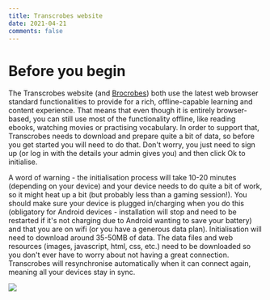 ```yaml
---
title: Transcrobes website
date: 2021-04-21
comments: false
---
```


# Before you begin

The Transcrobes website (and [Brocrobes](/page/software/install/clients/brocrobes)) both use the latest web browser standard functionalities to provide for a rich, offline-capable learning and content experience. That means that even though it is entirely browser-based, you can still use most of the functionality offline, like reading ebooks, watching movies or practising vocabulary. In order to support that, Transcrobes needs to download and prepare quite a bit of data, so before you get started you will need to do that. Don't worry, you just need to sign up (or log in with the details your admin gives you) and then click Ok to initialise.

A word of warning - the initialisation process will take 10-20 minutes (depending on your device) and your device needs to do quite a bit of work, so it might heat up a bit (but probably less than a gaming session!). You should make sure your device is plugged in/charging when you do this (obligatory for Android devices - installation will stop and need to be restarted if it's not charging due to Android wanting to save your battery) and that you are on wifi (or you have a generous data plan). Initialisation will need to download around 35-50MB of data. The data files and web resources (images, javascript, html, css, etc.) need to be downloaded so you don't ever have to worry about not having a great connection. Transcrobes will resynchronise automatically when it can connect again, meaning all your devices stay in sync.


<img style="max-width:100%" src="/img/configure/initialising.png"/>


